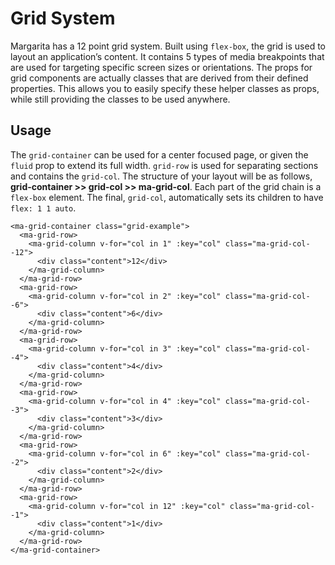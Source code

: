 # Grid System

Margarita has a 12 point grid system. Built using <code>flex-box</code>, the grid is used to layout an application’s content. It contains 5 types of media breakpoints that are used for targeting specific screen sizes or orientations. The props for grid components are actually classes that are derived from their defined properties. This allows you to easily specify these helper classes as props, while still providing the classes to be used anywhere.

## Usage

The `grid-container` can be used for a center focused page, or given the `fluid` prop to extend its full width. `grid-row` is used for separating sections and contains the `grid-col`. The structure of your layout will be as follows, **grid-container >> grid-col >> ma-grid-col**. Each part of the grid chain is a `flex-box` element. The final, `grid-col`, automatically sets its children to have <code>flex: 1 1 auto</code>.

```livescript
<ma-grid-container class="grid-example">
  <ma-grid-row>
    <ma-grid-column v-for="col in 1" :key="col" class="ma-grid-col--12">
      <div class="content">12</div>
    </ma-grid-column>
  </ma-grid-row>
  <ma-grid-row>
    <ma-grid-column v-for="col in 2" :key="col" class="ma-grid-col--6">
      <div class="content">6</div>
    </ma-grid-column>
  </ma-grid-row>
  <ma-grid-row>
    <ma-grid-column v-for="col in 3" :key="col" class="ma-grid-col--4">
      <div class="content">4</div>
    </ma-grid-column>
  </ma-grid-row>
  <ma-grid-row>
    <ma-grid-column v-for="col in 4" :key="col" class="ma-grid-col--3">
      <div class="content">3</div>
    </ma-grid-column>
  </ma-grid-row>
  <ma-grid-row>
    <ma-grid-column v-for="col in 6" :key="col" class="ma-grid-col--2">
      <div class="content">2</div>
    </ma-grid-column>
  </ma-grid-row>
  <ma-grid-row>
    <ma-grid-column v-for="col in 12" :key="col" class="ma-grid-col--1">
      <div class="content">1</div>
    </ma-grid-column>
  </ma-grid-row>
</ma-grid-container>
```
